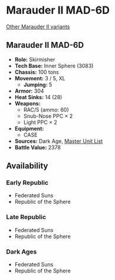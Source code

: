 # Marauder II MAD-6D

[Other Marauder II variants](../marauder_ii.md)

## Marauder II MAD-6D
- **Role:** Skirmisher
- **Tech Base:** Inner Sphere (3083)
- **Chassis:** 100 tons
- **Movement:** 3 / 5, XL
  - **Jumping:** 5
- **Armor:** 304
- **Heat Sinks:** 14 (28)
- **Weapons:**
  - RAC/5 (ammo: 60)
  - Snub-Nose PPC × 2
  - Light PPC × 2
- **Equipment:**
  - CASE
- **Sources:** Dark Age, [Master Unit List](http://masterunitlist.info/Unit/Details/2063/marauder-ii-mad-6d)
- **Battle Value:** 2378

## Availability

### Early Republic
- Federated Suns
- Republic of the Sphere

### Late Republic
- Federated Suns
- Republic of the Sphere

### Dark Ages
- Federated Suns
- Republic of the Sphere

